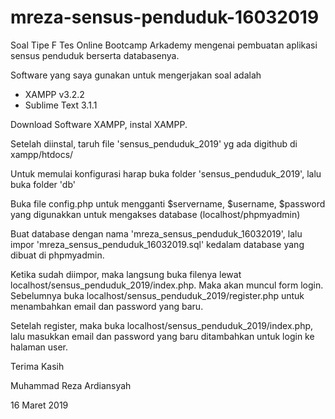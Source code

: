 # mreza-sensus-penduduk-16032019

Soal Tipe F 
Tes Online Bootcamp Arkademy mengenai pembuatan aplikasi sensus penduduk berserta databasenya.

Software yang saya gunakan untuk mengerjakan soal adalah 
  - XAMPP v3.2.2
  - Sublime Text 3.1.1
  
Download Software XAMPP, instal XAMPP.

Setelah diinstal, taruh file 'sensus_penduduk_2019' yg ada digithub di xampp/htdocs/

Untuk memulai konfigurasi harap buka folder 'sensus_penduduk_2019', lalu buka folder 'db'

Buka file config.php untuk mengganti $servername, $username, $password yang digunakkan untuk mengakses database (localhost/phpmyadmin)

Buat database dengan nama 'mreza_sensus_penduduk_16032019', lalu impor 'mreza_sensus_penduduk_16032019.sql' kedalam database yang dibuat di phpmyadmin.

Ketika sudah diimpor, maka langsung buka filenya lewat localhost/sensus_penduduk_2019/index.php.
Maka akan muncul form login. 
Sebelumnya buka localhost/sensus_penduduk_2019/register.php untuk menambahkan email dan password yang baru.

Setelah register, maka buka localhost/sensus_penduduk_2019/index.php, lalu masukkan email dan password yang baru ditambahkan untuk login ke halaman user.

Terima Kasih

Muhammad Reza Ardiansyah

16 Maret 2019
